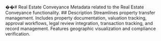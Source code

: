 ��#   R e a l   E s t a t e   C o n v e y a n c e 
 
 
 
 M e t a d a t a   r e l a t e d   t o   t h e   R e a l   E s t a t e   C o n v e y a n c e   f u n c t i o n a l i t y . 
 
 
 
 # #   D e s c r i p t i o n 
 
 
 
 S t r e a m l i n e s   p r o p e r t y   t r a n s f e r   m a n a g e m e n t .   I n c l u d e s   p r o p e r t y   d o c u m e n t a t i o n ,   v a l u a t i o n   t r a c k i n g ,   a p p r o v a l   w o r k f l o w s ,   l e g a l   r e v i e w   i n t e g r a t i o n ,   t r a n s a c t i o n   t r a c k i n g ,   a n d   r e c o r d   m a n a g e m e n t .   F e a t u r e s   g e o g r a p h i c   v i s u a l i z a t i o n   a n d   c o m p l i a n c e   v e r i f i c a t i o n . 
 
 
